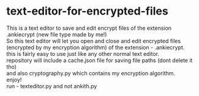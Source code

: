 # text-editor-for-encrypted-files
This is a text editor to save and edit encrypt files of the extension .ankiecrypt (new file type made by me!)  
So this text editor will let you open and close and edit encrypted files (encrypted by my encryption algorithm) of the extension - .ankiecrypt.  
this is fairly easy to use just like any other normal text editor.   
repository will include a cache.json file for saving file paths (dont delete it tho)  
and also cryptography.py which contains my encryption algorithm.  
enjoy!  
run - texteditor.py and not ankith.py
